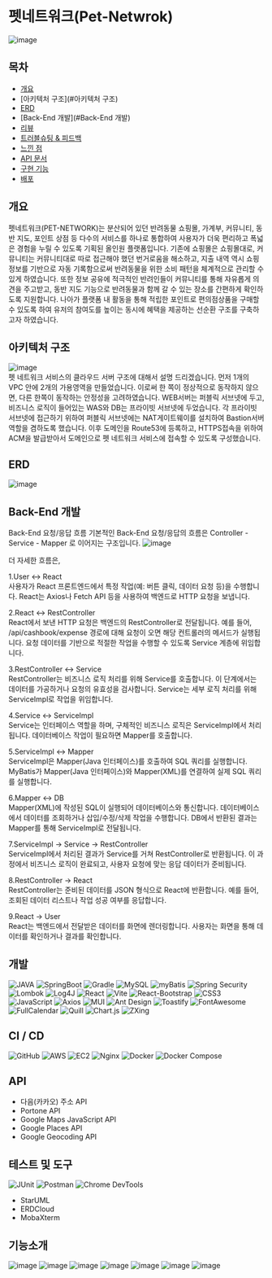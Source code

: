 # 펫네트워크(Pet-Netwrok)
![image](https://github.com/user-attachments/assets/fd792e67-41ae-45bd-9b8c-83a0bb7be8d1)


## 목차
- [개요](#개요)
- [아키텍처 구조](#아키텍처 구조)
- [ERD](#ERD)
- [Back-End 개발](#Back-End 개발)
- [리뷰](#리뷰)
- [트러블슈팅 & 피드백](#트러블슈팅--피드백)
- [느낀 점](#느낀-점)
- [API 문서](#API-문서)
- [구현 기능](#구현-기능)
- [배포](#배포)

## 개요
펫네트워크(PET-NETWORK)는 분산되어 있던 반려동물 쇼핑몰, 가계부, 커뮤니티, 동반 지도, 포인트 상점 등 다수의 서비스를 하나로 통합하여 사용자가 더욱 편리하고 폭넓은 경험을 누릴 수 있도록 기획된 올인원 플랫폼입니다. 
기존에 쇼핑몰은 쇼핑몰대로, 커뮤니티는 커뮤니티대로 따로 접근해야 했던 번거로움을 해소하고, 지출 내역 역시 쇼핑 정보를 기반으로 자동 기록함으로써 반려동물을 위한 소비 패턴을 체계적으로 관리할 수 있게 하였습니다. 또한 정보 공유에 적극적인 반려인들이 커뮤니티를 통해 자유롭게 의견을 주고받고, 동반 지도 기능으로 반려동물과 함께 갈 수 있는 장소를 간편하게 확인하도록 지원합니다. 나아가 플랫폼 내 활동을 통해 적립한 포인트로 편의점상품을 구매할 수 있도록 하여 유저의 참여도를 높이는 동시에 혜택을 제공하는 선순환 구조를 구축하고자 하였습니다. 

## 아키텍처 구조
![image](https://github.com/user-attachments/assets/e64aa413-80d6-4e52-9f14-d208c779e437)  
펫 네트워크 서비스의 클라우드 서버 구조에 대해서 설명 드리겠습니다.
먼저 1개의 VPC 안에 2개의 가용영역을 만들었습니다.
이로써 한 쪽이 정상적으로 동작하지 않으면, 다른 한쪽이 동작하는 안정성을 고려하였습니다.
WEB서버는 퍼블릭 서브넷에 두고, 비즈니스 로직이 들어있는 WAS와 DB는 프라이빗 서브넷에 두었습니다.
각 프라이빗 서브넷에 접근하기 위하여 퍼블릭 서브넷에는 NAT게이트웨이를 설치하여 Bastion서버 역할을 겸하도록 했습니다.
이후 도메인을 Route53에 등록하고, HTTPS접속을 위하여 ACM을 발급받아서 도메인으로 펫 네트워크 서비스에 접속할 수 있도록 구성했습니다.

## ERD
![image](https://github.com/user-attachments/assets/2a38a0b0-4ba6-4655-a79d-912a60c7e056)


## Back-End 개발
Back-End 요청/응답 흐름
기본적인 Back-End 요청/응답의 흐름은 Controller - Service - Mapper 로 이어지는 구조입니다.
![image](https://github.com/user-attachments/assets/b15b8826-1b4a-428e-9158-13044971bb03)


더 자세한 흐름은,

1.User <-> React  
사용자가 React 프론트엔드에서 특정 작업(예: 버튼 클릭, 데이터 요청 등)을 수행합니다.
React는 Axios나 Fetch API 등을 사용하여 백엔드로 HTTP 요청을 보냅니다.

2.React <-> RestController  
React에서 보낸 HTTP 요청은 백엔드의 RestController로 전달됩니다.
예를 들어, /api/cashbook/expense 경로에 대해 요청이 오면 해당 컨트롤러의 메서드가 실행됩니다.
요청 데이터를 기반으로 적절한 작업을 수행할 수 있도록 Service 계층에 위임합니다.

3.RestController <-> Service  
RestController는 비즈니스 로직 처리를 위해 Service를 호출합니다.
이 단계에서는 데이터를 가공하거나 요청의 유효성을 검사합니다.
Service는 세부 로직 처리를 위해 ServiceImpl로 작업을 위임합니다.

4.Service <-> ServiceImpl  
Service는 인터페이스 역할을 하며, 구체적인 비즈니스 로직은 ServiceImpl에서 처리됩니다.
데이터베이스 작업이 필요하면 Mapper를 호출합니다.

5.ServiceImpl <-> Mapper  
ServiceImpl은 Mapper(Java 인터페이스)를 호출하여 SQL 쿼리를 실행합니다.
MyBatis가 Mapper(Java 인터페이스)와 Mapper(XML)를 연결하여 실제 SQL 쿼리를 실행합니다.

6.Mapper <-> DB  
Mapper(XML)에 작성된 SQL이 실행되어 데이터베이스와 통신합니다.
데이터베이스에서 데이터를 조회하거나 삽입/수정/삭제 작업을 수행합니다.
DB에서 반환된 결과는 Mapper를 통해 ServiceImpl로 전달됩니다.

7.ServiceImpl -> Service -> RestController  
ServiceImpl에서 처리된 결과가 Service를 거쳐 RestController로 반환됩니다.
이 과정에서 비즈니스 로직이 완료되고, 사용자 요청에 맞는 응답 데이터가 준비됩니다.

8.RestController -> React  
RestController는 준비된 데이터를 JSON 형식으로 React에 반환합니다.
예를 들어, 조회된 데이터 리스트나 작업 성공 여부를 응답합니다.

9.React -> User  
React는 백엔드에서 전달받은 데이터를 화면에 렌더링합니다.
사용자는 화면을 통해 데이터를 확인하거나 결과를 확인합니다.

## 개발
![JAVA](https://img.shields.io/badge/JAVA-%23ED8B00.svg?style=for-the-badge&logo=java&logoColor=white)
![SpringBoot](https://img.shields.io/badge/SpringBoot-%236DB33F.svg?style=for-the-badge&logo=springboot&logoColor=white)
![Gradle](https://img.shields.io/badge/Gradle-%2302303A.svg?style=for-the-badge&logo=gradle&logoColor=white)
![MySQL](https://img.shields.io/badge/MySQL-%234479A1.svg?style=for-the-badge&logo=mysql&logoColor=white)
![myBatis](https://img.shields.io/badge/myBatis-%232571E5.svg?style=for-the-badge)
![Spring Security](https://img.shields.io/badge/Spring%20Security-%236DB33F.svg?style=for-the-badge&logo=springsecurity&logoColor=white)
![Lombok](https://img.shields.io/badge/Lombok-%23E67E22.svg?style=for-the-badge&logo=lombok&logoColor=white)
![Log4J](https://img.shields.io/badge/Log4J-%23F16529.svg?style=for-the-badge)
![React](https://img.shields.io/badge/React-%2361DAFB.svg?style=for-the-badge&logo=react&logoColor=white)
![Vite](https://img.shields.io/badge/Vite-%23646CFF.svg?style=for-the-badge&logo=vite&logoColor=white)
![React-Bootstrap](https://img.shields.io/badge/React--Bootstrap-%23563D7C.svg?style=for-the-badge)
![CSS3](https://img.shields.io/badge/CSS3-%231572B6.svg?style=for-the-badge&logo=css3&logoColor=white)
![JavaScript](https://img.shields.io/badge/JavaScript-%23F7DF1E.svg?style=for-the-badge&logo=javascript&logoColor=black)
![Axios](https://img.shields.io/badge/Axios-%23007ACC.svg?style=for-the-badge)
![MUI](https://img.shields.io/badge/MUI-%230081CB.svg?style=for-the-badge&logo=mui&logoColor=white)
![Ant Design](https://img.shields.io/badge/Ant%20Design-%230170FE.svg?style=for-the-badge)
![Toastify](https://img.shields.io/badge/Toastify-%23F37726.svg?style=for-the-badge)
![FontAwesome](https://img.shields.io/badge/Font%20Awesome-%23339AF0.svg?style=for-the-badge&logo=fontawesome&logoColor=white)
![FullCalendar](https://img.shields.io/badge/FullCalendar-%236DC4F2.svg?style=for-the-badge)
![Quill](https://img.shields.io/badge/Quill-%23D1D3D4.svg?style=for-the-badge)
![Chart.js](https://img.shields.io/badge/Chart.js-%23FF6384.svg?style=for-the-badge&logo=chartdotjs&logoColor=white)
![ZXing](https://img.shields.io/badge/ZXing-%232E7D32.svg?style=for-the-badge)

## CI / CD
![GitHub](https://img.shields.io/badge/GitHub-%23181717.svg?style=for-the-badge&logo=github&logoColor=white)
![AWS](https://img.shields.io/badge/AWS-%23FF9900.svg?style=for-the-badge&logo=amazonaws&logoColor=white)
![EC2](https://img.shields.io/badge/EC2-%23FF9900.svg?style=for-the-badge&logo=amazonaws&logoColor=white)
![Nginx](https://img.shields.io/badge/Nginx-%23009639.svg?style=for-the-badge&logo=nginx&logoColor=white)
![Docker](https://img.shields.io/badge/Docker-%232496ED.svg?style=for-the-badge&logo=docker&logoColor=white)
![Docker Compose](https://img.shields.io/badge/Docker%20Compose-%232496ED.svg?style=for-the-badge&logo=docker&logoColor=white)

## API
- 다음(카카오) 주소 API
- Portone API
- Google Maps JavaScript API
- Google Places API
- Google Geocoding API

## 테스트 및 도구
![JUnit](https://img.shields.io/badge/JUnit5-%2318B439.svg?style=for-the-badge)
![Postman](https://img.shields.io/badge/Postman-%23FF6C37.svg?style=for-the-badge&logo=postman&logoColor=white)
![Chrome DevTools](https://img.shields.io/badge/Chrome%20DevTools-%234285F4.svg?style=for-the-badge&logo=googlechrome&logoColor=white)
- StarUML
- ERDCloud
- MobaXterm

## 기능소개
![image](https://github.com/user-attachments/assets/b4d4fd45-3799-446b-bef0-4b29a0e004cc)
![image](https://github.com/user-attachments/assets/d034e421-5da6-4551-a5ba-2a6567dab3ec)
![image](https://github.com/user-attachments/assets/e2942d19-4be9-45aa-9005-e759b1b3d753)
![image](https://github.com/user-attachments/assets/6d634416-3a88-4f7a-8648-f4004028c337)
![image](https://github.com/user-attachments/assets/665d4aa6-6799-45f7-98ef-28a2083a4c44)
![image](https://github.com/user-attachments/assets/bd2a87f3-5be2-49a4-a4cc-9d86974f1ebc)
![image](https://github.com/user-attachments/assets/b5ec1eaf-c5a0-4955-ae53-d8d6ef54af62)



